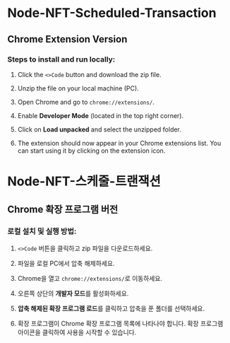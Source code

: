 # Node-NFT-Scheduled-Transaction

## Chrome Extension Version

### Steps to install and run locally:

1. Click the `<>Code` button and download the zip file.

2. Unzip the file on your local machine (PC).

3. Open Chrome and go to `chrome://extensions/`.

4. Enable **Developer Mode** (located in the top right corner).

5. Click on **Load unpacked** and select the unzipped folder.

6. The extension should now appear in your Chrome extensions list. You can start using it by clicking on the extension icon.


# Node-NFT-스케줄-트랜잭션

## Chrome 확장 프로그램 버전

### 로컬 설치 및 실행 방법:

1. `<>Code` 버튼을 클릭하고 zip 파일을 다운로드하세요.

2. 파일을 로컬 PC에서 압축 해제하세요.

3. Chrome을 열고 `chrome://extensions/`로 이동하세요.

4. 오른쪽 상단의 **개발자 모드**를 활성화하세요.

5. **압축 해제된 확장 프로그램 로드**를 클릭하고 압축을 푼 폴더를 선택하세요.

6. 확장 프로그램이 Chrome 확장 프로그램 목록에 나타나야 합니다. 확장 프로그램 아이콘을 클릭하여 사용을 시작할 수 있습니다.
